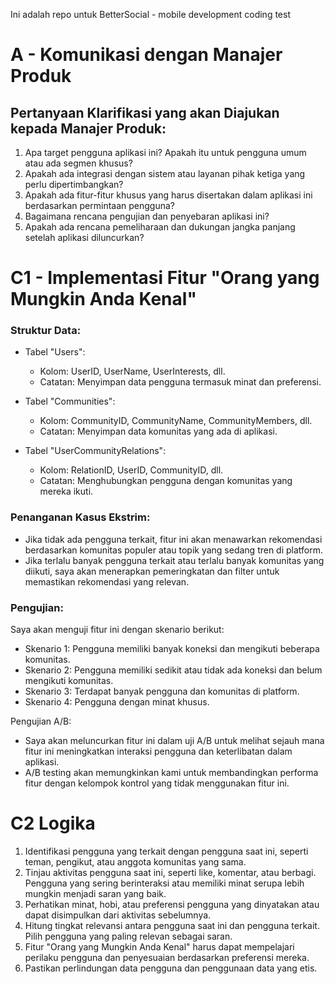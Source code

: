 Ini adalah repo untuk BetterSocial - mobile development coding test

# A - Komunikasi dengan Manajer Produk
## Pertanyaan Klarifikasi yang akan Diajukan kepada Manajer Produk:

1. Apa target pengguna aplikasi ini? Apakah itu untuk pengguna umum atau ada segmen khusus?
2. Apakah ada integrasi dengan sistem atau layanan pihak ketiga yang perlu dipertimbangkan?
3. Apakah ada fitur-fitur khusus yang harus disertakan dalam aplikasi ini berdasarkan permintaan pengguna?
4. Bagaimana rencana pengujian dan penyebaran aplikasi ini?
5. Apakah ada rencana pemeliharaan dan dukungan jangka panjang setelah aplikasi diluncurkan?

# C1 - Implementasi Fitur "Orang yang Mungkin Anda Kenal"
### Struktur Data:
- Tabel "Users":
   - Kolom: UserID, UserName, UserInterests, dll.
   - Catatan: Menyimpan data pengguna termasuk minat dan preferensi.

- Tabel "Communities":
   - Kolom: CommunityID, CommunityName, CommunityMembers, dll.
   - Catatan: Menyimpan data komunitas yang ada di aplikasi.

- Tabel "UserCommunityRelations":
   - Kolom: RelationID, UserID, CommunityID, dll.
   - Catatan: Menghubungkan pengguna dengan komunitas yang mereka ikuti.

### Penanganan Kasus Ekstrim:
- Jika tidak ada pengguna terkait, fitur ini akan menawarkan rekomendasi berdasarkan komunitas populer atau topik yang sedang tren di platform.
- Jika terlalu banyak pengguna terkait atau terlalu banyak komunitas yang diikuti, saya akan menerapkan pemeringkatan dan filter untuk memastikan rekomendasi yang relevan.


### Pengujian:
Saya akan menguji fitur ini dengan skenario berikut:
- Skenario 1: Pengguna memiliki banyak koneksi dan mengikuti beberapa komunitas.
- Skenario 2: Pengguna memiliki sedikit atau tidak ada koneksi dan belum mengikuti komunitas.
- Skenario 3: Terdapat banyak pengguna dan komunitas di platform.
- Skenario 4: Pengguna dengan minat khusus.

Pengujian A/B:
- Saya akan meluncurkan fitur ini dalam uji A/B untuk melihat sejauh mana fitur ini meningkatkan interaksi pengguna dan keterlibatan dalam aplikasi.
- A/B testing akan memungkinkan kami untuk membandingkan performa fitur dengan kelompok kontrol yang tidak menggunakan fitur ini.

# C2 Logika
1. Identifikasi pengguna yang terkait dengan pengguna saat ini, seperti teman, pengikut, atau anggota komunitas yang sama.
2. Tinjau aktivitas pengguna saat ini, seperti like, komentar, atau berbagi. Pengguna yang sering berinteraksi atau memiliki minat serupa lebih mungkin menjadi saran yang baik.
3. Perhatikan minat, hobi, atau preferensi pengguna yang dinyatakan atau dapat disimpulkan dari aktivitas sebelumnya.
4. Hitung tingkat relevansi antara pengguna saat ini dan pengguna terkait. Pilih pengguna yang paling relevan sebagai saran.
5. Fitur "Orang yang Mungkin Anda Kenal" harus dapat mempelajari perilaku pengguna dan penyesuaian berdasarkan preferensi mereka.
6. Pastikan perlindungan data pengguna dan penggunaan data yang etis.
